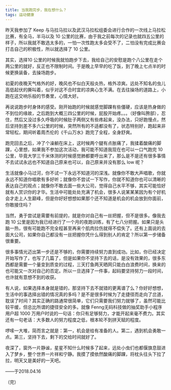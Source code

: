 ```yaml
---
title: 当我跑完步，我在想什么？
tags: 运动健康
---
```


昨天我参加了 Keep 与马拉马拉以及武汉马拉松组委会进行合作的一次线上马拉松比赛，有全马，半马以及 10 公里的比赛，由于我之前每次的记录也就四五公里的样子，所以我就不敢选太多的，一怕一次性跑太多会受不了，二怕没有完成比赛会打击自己的积极性，所以就选择了 10 公里。

<!--more-->

其实，选择10 公里的时候我就怕跑步下去，我给自己的安慰是跑个八公里在走个两公里的就好，反正也不限制时间。于是晚上早早的吃了饭，到了晚上七点半的时候更换装备，去操场跑步。

初夏的夜晚天气格外的好，晚风也不似白天般炎热，格外凉爽。远处不知名的虫儿高低起伏的撕叫着，似乎对这不合时宜的凉爽心生不满。在去往操场的道路上，小跑在这交响乐般的节奏里，心情大好。

再说说跑步时身体的感受。刚开始跑的时候就感觉脚踝有些僵硬，应该是热身做的不到位的缘故，之后跑到大概三四公里的时候，屁股开始疼。。。（好像叫胯部），忍住，然后又没过多久呼吸的时候肚子两侧又有些疼起来，没办法，只好跑慢点，然后坚持到差不多六公里的时候，突然所有的不适都没有了，状态特别好，跑起来非常轻松，期间听着周杰伦的《千山万水》跑完了全程，全身舒爽。

跑完回去之后，冲了个澡躺在床上，这时候两个腿有点胀痛了，我揉着酸痛的脚踝，心里想，如果我不参加这次活动，我可能不知道我现在也可以一口气跑完 10 公里，毕竟大学三千米体测的时候感觉肺都要呼出来了，那么是不是还有很多事情不去试试永远也不知道自己原来也可以，自己原来并没有那么 low 呢？

生活就像小马过河，你不试一下永远不知道河的深浅。就像你不敢大声唱歌，你就永远不知道你唱歌有多好听；就像你不尝试一下写作，你就不知道你也可以清晰的表达自己的观点；就像你不敢去面一些大公司，觉得自己水平不够，其实可能恰好就有人赏识你的才华。生活中可能处处充满了机会，很多人说某某某因为有个好机会才走上人生巅峰，但是你好好想想如果那个还不知道是机会的机会放到你面前，你敢接住吗？

当然，勇于尝试是需要有前提的，就是你对自己有一丝把握，但不是很多。像我去跑 10 公里是因为我已经进行了一个月的夜跑训练，有了七八分把握。如果只是头脑一热，很有可能跑不完全程甚至再来个肌肉拉伤就得不偿失了。还有上面说的去面大公司，如果你自己都没有一丝把握你凭什么得到别人的肯定？所以第一步储备很重要。

很多事情光迈出第一步还是不够的，你需要持续努力直到成功。比如，你已经决定开始写作了，也写了几篇了，但是如果你不坚持下去的话，是没有效果的，很多东西都是需要一个量变到质变的过程，三天打鱼两天晒网只能白白浪费时间，换来的也可能又一次对自己的否定。所以一旦选择了一件事，起码要坚持努力一段时间，也许就有意想不到的收获。

有人说，如果选择本身就是错的，那坚持下去不就错的更离谱了么？你好好想想，生活中的事选择出错的情况真的多吗？是不是很多时候为了走捷径而走向了岔道，耽误了时间？其实正确的路通常很简单，它们只需要我们努力就够了，虽然可能比较平缓，但总比所谓的捷径安全的多。就像 Fenng无码科技做的抽奖助手小程序用户超 1000 万用户时说的一句话：你只有足够努力，才能开起来毫不费力。其实还有一句老话：大多数人的努力程度之低，根本轮不到拼天赋的程度。

啰嗦一大堆，简而言之就是：第一，机会是给有准备的人。第二，遇到机会勇敢一点。第三，坚持下去，剩下的交给时间就好了。

夜深了，窗外一片静谧，星星不知什么时候多了起来，远处小虫们也都偃旗息鼓进入了梦乡，整个世界一片祥和宁静。我摸了摸依然酸痛的脚踝，将枕头往头下拉了拉，明天又是美好的一天吧。


——于2018.04.16


（完）

